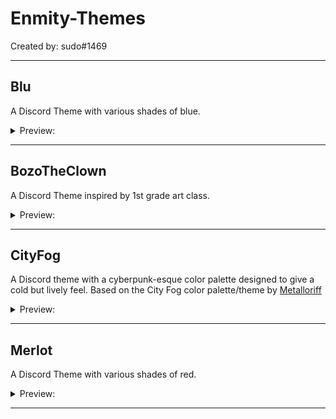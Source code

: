 # Enmity-Themes

Created by: sudo#1469

- - - -

## Blu
A Discord Theme with various shades of blue.

<details>
<summary>Preview: </summary>
![](/images/blu.png)
</details>

- - - -

## BozoTheClown
A Discord Theme inspired by 1st grade art class.

<details>
<summary>Preview: </summary>
![](/images/bozotheclown.png)
</details>

- - - -

## CityFog
A Discord theme with a cyberpunk-esque color palette designed to give a cold but lively feel.
Based on the City Fog color palette/theme by [Metalloriff](https://metalloriff.github.io/city-fog)

<details>
<summary>Preview: </summary>
![](/images/cityfog.png)
</details>

- - - -

## Merlot
A Discord Theme with various shades of red.

<details>
<summary>Preview: </summary>
![](/images/merlot.png)
</details>

- - - -
